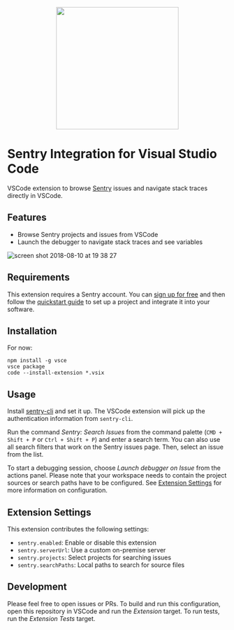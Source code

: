 <p align="center">
  <a href="https://sentry.io" target="_blank" align="center">
    <img src="https://sentry-brand.storage.googleapis.com/sentry-logo-black.png" width="280">
  </a>
  <br />
</p>

# Sentry Integration for Visual Studio Code

VSCode extension to browse [Sentry](https://sentry.io) issues and navigate stack traces directly in
VSCode.

## Features

- Browse Sentry projects and issues from VSCode
- Launch the debugger to navigate stack traces and see variables

![screen shot 2018-08-10 at 19 38 27](https://user-images.githubusercontent.com/1433023/43972565-0d0b18d2-9cd5-11e8-88ef-7e5e82e14a5b.png)

## Requirements

This extension requires a Sentry account. You can [sign up for free](https://sentry.io/signup/) and
then follow the [quickstart guide](https://docs.sentry.io/quickstart/) to set up a project and
integrate it into your software.

## Installation

For now:

```
npm install -g vsce
vsce package
code --install-extension *.vsix
```

## Usage

Install [sentry-cli](https://github.com/getsentry/sentry-cli) and set it up. The VSCode extension will pick up the authentication information from `sentry-cli`.

Run the command _Sentry: Search Issues_ from the command palette (`CMD + Shift + P` or
`Ctrl + Shift + P`) and enter a search term. You can also use all search filters that work on the
Sentry issues page. Then, select an issue from the list.

To start a debugging session, choose _Launch debugger on Issue_ from the actions panel. Please note
that your workspace needs to contain the project sources or search paths have to be configured. See
[Extension Settings](#extension-settings) for more information on configuration.

## Extension Settings

This extension contributes the following settings:

- `sentry.enabled`: Enable or disable this extension
- `sentry.serverUrl`: Use a custom on-premise server
- `sentry.projects`: Select projects for searching issues
- `sentry.searchPaths`: Local paths to search for source files

## Development

Please feel free to open issues or PRs. To build and run this configuration, open this repository in
VSCode and run the _Extension_ target. To run tests, run the _Extension Tests_ target.

